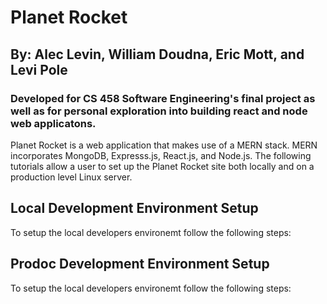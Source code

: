 # Planet Rocket 
## By: Alec Levin, William Doudna, Eric Mott, and Levi Pole
### Developed for CS 458 Software Engineering's final project as well as for personal exploration into building react and node web applicatons.
Planet Rocket is a web application that makes use of a MERN stack. MERN incorporates MongoDB, Expresss.js, React.js, and Node.js. The following tutorials allow a user to set up the Planet Rocket site both locally and on a production level Linux server.

## Local Development Environment Setup
To setup the local developers environemt follow the following steps:

## Prodoc Development Environment Setup
To setup the local developers environemt follow the following steps:
 
